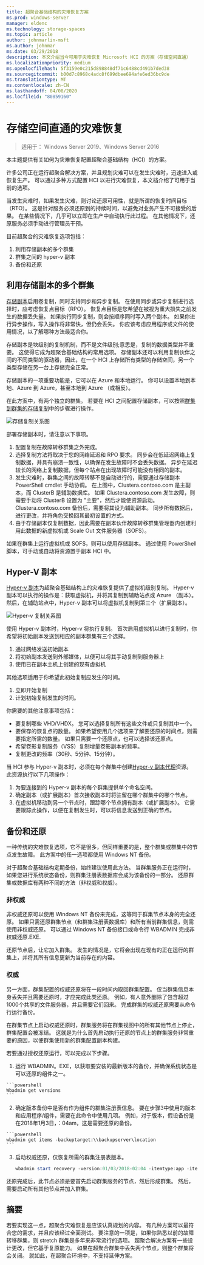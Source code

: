 ```yaml
---
title: 超聚合基础结构的灾难恢复方案
ms.prod: windows-server
manager: eldenc
ms.technology: storage-spaces
ms.topic: article
author: johnmarlin-msft
ms.author: johnmar
ms.date: 03/29/2018
description: 本文介绍当今可用于灾难恢复 Microsoft HCI 的方案（存储空间直通）
ms.localizationpriority: medium
ms.openlocfilehash: 5f3159e0c215d898848df71c6488cd491b7ded38
ms.sourcegitcommit: b00d7c8968c4adc8f699dbee694afe6ed36bc9de
ms.translationtype: MT
ms.contentlocale: zh-CN
ms.lasthandoff: 04/08/2020
ms.locfileid: "80859160"
---
```

# <a name="disaster-recovery-with-storage-spaces-direct"></a>存储空间直通的灾难恢复

> 适用于： Windows Server 2019、Windows Server 2016

本主题提供有关如何为灾难恢复配置超聚合基础结构（HCI）的方案。

许多公司正在运行超聚合解决方案，并且规划灾难可以在发生灾难时，迅速进入或恢复生产。 可以通过多种方式配置 HCI 以进行灾难恢复，本文档介绍了可用于当前的选项。

当发生灾难时，如果发生灾难，则讨论还原可用性，就是所谓的恢复时间目标（RTO）。 这是针对服务必须还原到的持续时间，以避免对业务产生不可接受的后果。 在某些情况下，几乎可以立即在生产中自动执行此过程。 在其他情况下，还原服务必须手动进行管理员干预。

目前超聚合的灾难恢复选项包括：

1. 利用存储副本的多个群集
2. 群集之间的 hyper-v 副本
3. 备份和还原

## <a name="multiple-clusters-utilizing-storage-replica"></a>利用存储副本的多个群集

[存储副本](../storage-replica/storage-replica-overview.md)启用卷复制，同时支持同步和异步复制。 在使用同步或异步复制进行选择时，应考虑恢复点目标（RPO）。 恢复点目标是您希望在被视为重大损失之前发生的数据丢失量。 如果执行同步复制，则会按顺序同时写入两个副本。 如果你进行异步操作，写入操作将非常快，但仍会丢失。 你应该考虑应用程序或文件的使用情况，以了解哪种方法最适合你。

存储副本是块级别的复制机制，而不是文件级别;意思是，复制的数据类型并不重要。 这使得它成为超聚合基础结构的常用选项。 存储副本还可以利用复制伙伴之间的不同类型的驱动器，因此，在一个 HCI 上存储所有类型的存储空间，另一个类型存储在另一台上存储完全正常。 

存储副本的一项重要功能是，它可以在 Azure 和本地运行。 你可以设置本地到本地、Azure 到 Azure，甚至本地到 Azure （或相反）。

在此方案中，有两个独立的群集。 若要在 HCI 之间配置存储副本，可以按照[群集到群集的存储复制](../storage-replica/cluster-to-cluster-storage-replication.md)中的步骤进行操作。

![存储复制关系图](media/storage-spaces-direct-disaster-recovery/Disaster-Recovery-Figure1.png)

部署存储副本时，请注意以下事项。 

1.    配置复制在故障转移群集之外完成。 
2.    选择复制方法将取决于您的网络延迟和 RPO 要求。 同步会在低延迟网络上复制数据，并具有崩溃一致性，以确保在发生故障时不会丢失数据。 异步在延迟较长的网络上复制数据，但每个站点在出现故障时可能没有相同的副本。 
3.    发生灾难时，群集之间的故障转移不是自动进行的，需要通过存储副本 PowerShell cmdlet 手动协调。 在上图中，Clustera.contoso.com 是主副本，而 ClusterB 是辅助数据库。 如果 Clustera.contoso.com 发生故障，则需要手动将 ClusterB 设置为 "主要"，然后才能使资源启动。 Clustera.contoso.com 备份后，需要将其设为辅助副本。 同步所有数据后，进行更改，并将角色交换回其最初设置的方式。
4.    由于存储副本仅复制数据，因此需要在副本伙伴故障转移群集管理器内创建利用此数据的新虚拟机或 Scale Out 文件服务器（SOFS）。

如果在群集上运行虚拟机或 SOFS，则可以使用存储副本。 通过使用 PowerShell 脚本，可手动或自动将资源置于副本 HCI 中。

## <a name="hyper-v-replica"></a>Hyper-V 副本

[Hyper-v 副本](https://docs.microsoft.com/windows-server/virtualization/hyper-v/manage/set-up-hyper-v-replica)为超聚合基础结构上的灾难恢复提供了虚拟机级别复制。 Hyper-v 副本可以执行的操作是：获取虚拟机，并将其复制到辅助站点或 Azure （副本）。 然后，在辅助站点中，Hyper-v 副本可以将虚拟机复制到第三个（扩展副本）。

![Hyper-v 复制关系图](media/storage-spaces-direct-disaster-recovery/Disaster-Recovery-Figure2.png)

使用 Hyper-v 副本时，Hyper-v 将执行复制。 首次启用虚拟机以进行复制时，你希望将初始副本发送到相应的副本群集有三个选择。

1.    通过网络发送初始副本
2.    将初始副本发送到外部媒体，以便可以将其手动复制到服务器上
3.    使用已在副本主机上创建的现有虚拟机

其他选项适用于你希望此初始复制应发生的时间。

1.    立即开始复制
2.    计划初始复制发生的时间。 

你需要的其他注意事项包括：

- 要复制哪些 VHD/VHDX。 您可以选择复制所有这些文件或只复制其中一个。
- 要保存的恢复点的数量。 如果希望使用几个选项来了解要还原的时间点，则需要指定所需的数量。 如果只需要一个还原点，也可以选择该还原点。
- 希望卷影复制服务（VSS）复制增量卷影副本的频率。
- 复制更改的频率（30秒、5分钟、15分钟）。

当 HCI 参与 Hyper-v 副本时，必须在每个群集中创建[Hyper-v 副本代理](https://blogs.technet.microsoft.com/virtualization/2012/03/27/why-is-the-hyper-v-replica-broker-required/)资源。 此资源执行以下几项操作：

1.    为要连接到的 Hyper-v 副本的每个群集提供单个命名空间。
2.    确定副本（或扩展副本）首次接收副本时将驻留在哪个群集中的哪个节点。
3.    在虚拟机移动到另一个节点时，跟踪哪个节点拥有副本（或扩展副本）。 它需要跟踪此操作，以便在复制发生时，可以将信息发送到正确的节点。

## <a name="backup-and-restore"></a>备份和还原

一种传统的灾难恢复选项，它不是很多，但同样重要的是，整个群集或群集中的节点发生故障。 此方案中的任一选项都使用 Windows NT 备份。 

对于超聚合基础结构定期备份，始终建议使用此方法。 当群集服务正在运行时，如果您进行系统状态备份，则群集注册表数据库会成为该备份的一部分。 还原群集或数据库有两种不同的方法（非权威和权威）。

### <a name="non-authoritative"></a>非权威

非权威还原可以使用 Windows NT 备份来完成，这等同于群集节点本身的完全还原。 如果只需还原群集节点（和群集注册表数据库）和所有当前群集信息，则需使用非权威还原。 可以通过 Windows NT 备份接口或命令行 WBADMIN 完成非权威还原.EXE.

还原节点后，让它加入群集。 发生的情况是，它将会出现在现有的正在运行的群集上，并将其所有信息更新为当前存在的内容。

### <a name="authoritative"></a>权威

另一方面，群集配置的权威还原将在一段时间内取回群集配置。 仅当群集信息本身丢失并且需要还原时，才应完成此类还原。 例如，有人意外删除了包含超过1000个共享的文件服务器，并且需要它们回来。 完成群集的权威还原需要从命令行运行备份。

在群集节点上启动权威还原时，群集服务将在群集视图中的所有其他节点上停止，群集配置会被冻结。 这就是为什么首先启动执行还原的节点上的群集服务非常重要的原因，以便群集使用新的群集配置副本构建。

若要通过授权还原运行，可以完成以下步骤。

1.    运行 WBADMIN。EXE，以获取要安装的最新版本的备份，并确保系统状态是可以还原的组件之一。

    ```powershell
    Wbadmin get versions
    ```

2.    确定版本备份中是否有作为组件的群集注册表信息。 要在步骤3中使用的版本和应用程序/组件，需要在此命令中使用几项。 例如，对于版本，假设备份是在2018年1月3日，：04am，这是需要还原的备份。

    ```powershell
    wbadmin get items -backuptarget:\\backupserver\location
    ```

3.  启动权威还原，仅恢复所需的群集注册表版本。 

    ```powershell
    wbadmin start recovery -version:01/03/2018-02:04 -itemtype:app -items:cluster
    ```

还原完成后，此节点必须是要首先启动群集服务的节点，然后形成群集。 然后，需要启动所有其他节点并加入群集。

## <a name="summary"></a>摘要 

若要实现这一点，超聚合灾难恢复是应该认真规划的内容。 有几种方案可以最符合您的需求，并且应该经过全面测试。 要注意的一项是，如果你熟悉以前的故障转移群集，则 stretch 群集是多年来非常流行的选项。 超聚合解决方案有一些设计更改，但它基于复原能力。 如果在超聚合群集中丢失两个节点，则整个群集将会关闭。 就如此，在超聚合环境中，不支持延伸方案。


